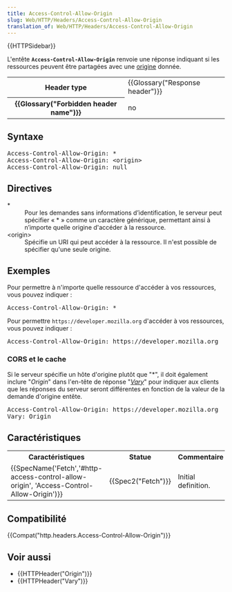 ```yaml
---
title: Access-Control-Allow-Origin
slug: Web/HTTP/Headers/Access-Control-Allow-Origin
translation_of: Web/HTTP/Headers/Access-Control-Allow-Origin
---
```

<div>{{HTTPSidebar}}</div>

<p>L'entête <code><strong>Access-Control-Allow-Origin</strong></code> renvoie une réponse indiquant si les ressources peuvent être partagées avec une <a href="/fr/docs/Glossaire/Origine">origine</a> donnée.</p>

<table class="properties">
 <tbody>
  <tr>
   <th scope="row">Header type</th>
   <td>{{Glossary("Response header")}}</td>
  </tr>
  <tr>
   <th scope="row">{{Glossary("Forbidden header name")}}</th>
   <td>no</td>
  </tr>
 </tbody>
</table>

<h2 id="Syntaxe">Syntaxe</h2>

<pre class="syntaxbox">Access-Control-Allow-Origin: *
Access-Control-Allow-Origin: &lt;origin&gt;
Access-Control-Allow-Origin: null
</pre>

<h2 id="Directives">Directives</h2>

<dl>
 <dt>*</dt>
 <dd>Pour les demandes sans informations d’identification, le serveur peut spécifier « * » comme un caractère générique, permettant ainsi à n’importe quelle origine d'accéder à la ressource.</dd>
 <dt>&lt;origin&gt;</dt>
 <dd>Spécifie un URI qui peut accéder à la ressource. Il n'est possible de spécifier qu'une seule origine.</dd>
</dl>

<h2 id="Exemples">Exemples</h2>

<p>Pour permettre à n'importe quelle ressource d'accéder à vos ressources, vous pouvez indiquer :</p>

<pre>Access-Control-Allow-Origin: *</pre>

<p>Pour permettre <code>https://developer.mozilla.org</code> d'accéder à vos ressources, vous pouvez indiquer :</p>

<pre>Access-Control-Allow-Origin: https://developer.mozilla.org</pre>

<h3 id="CORS_et_le_cache">CORS et le cache</h3>

<p>Si le serveur spécifie un hôte d'origine plutôt que "*", il doit également inclure "<em>Origin</em>" dans l'en-tête de réponse "<em><a href="/fr/docs/Web/HTTP/Headers/Vary">Vary</a></em>" pour indiquer aux clients que les réponses du serveur seront différentes en fonction de la valeur de la demande d'origine entête.</p>

<pre>Access-Control-Allow-Origin: https://developer.mozilla.org
Vary: Origin</pre>

<h2 id="Caractéristiques">Caractéristiques</h2>

<table class="standard-table">
 <tbody>
  <tr>
   <th scope="col">Caractéristiques</th>
   <th scope="col">Statue</th>
   <th scope="col">Commentaire</th>
  </tr>
  <tr>
   <td>{{SpecName('Fetch','#http-access-control-allow-origin', 'Access-Control-Allow-Origin')}}</td>
   <td>{{Spec2("Fetch")}}</td>
   <td>Initial definition.</td>
  </tr>
 </tbody>
</table>

<h2 id="Compatibilité">Compatibilité</h2>

<p>{{Compat("http.headers.Access-Control-Allow-Origin")}}</p>

<h2 id="Voir_aussi">Voir aussi</h2>

<ul>
 <li>{{HTTPHeader("Origin")}}</li>
 <li>{{HTTPHeader("Vary")}}</li>
</ul>
